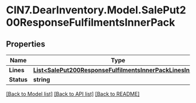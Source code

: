 # CIN7.DearInventory.Model.SalePut200ResponseFulfilmentsInnerPack

## Properties

| Name       | Type                                                                                                                    | Description | Notes      |
| ---------- | ----------------------------------------------------------------------------------------------------------------------- | ----------- | ---------- |
| **Lines**  | [**List&lt;SalePut200ResponseFulfilmentsInnerPackLinesInner&gt;**](SalePut200ResponseFulfilmentsInnerPackLinesInner.md) |             | [optional] |
| **Status** | **string**                                                                                                              |             | [optional] |

[[Back to Model list]](../README.md#documentation-for-models) [[Back to API list]](../README.md#documentation-for-api-endpoints) [[Back to README]](../README.md)
